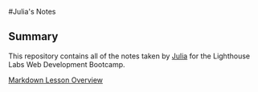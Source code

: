 #Julia's Notes

## Summary

This repository contains all of the notes taken by [Julia](https://github.com/dimontejulia) for the Lighthouse Labs Web Development Bootcamp.

[Markdown Lesson Overview](https://web.compass.lighthouselabs.ca/days/w01d1/activities/757)

